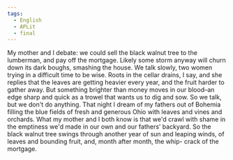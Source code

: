 ```yaml
---
tags:
  - English
  - APLit
  - final
---
```

My mother and I debate:
we could sell
the black walnut tree
to the lumberman,
and pay off the mortgage.
Likely some storm anyway
will churn down its dark boughs,
smashing the house. We talk
slowly, two women trying
in a difficult time to be wise.
Roots in the cellar drains,
I say, and she replies
that the leaves are getting heavier
every year, and the fruit
harder to gather away.
But something brighter than money
moves in our blood–an edge
sharp and quick as a trowel
that wants us to dig and sow.
So we talk, but we don't do
anything. That night I dream
of my fathers out of Bohemia
filling the blue fields
of fresh and generous Ohio
with leaves and vines and orchards.
What my mother and I both know
is that we'd crawl with shame
in the emptiness we'd made
in our own and our fathers’ backyard.
So the black walnut tree
swings through another year
of sun and leaping winds,
of leaves and bounding fruit,
and, month after month, the whip-
crack of the mortgage.